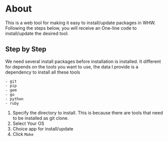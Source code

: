 # About
This is a web tool for making it easy to install/update packages in WHW. Following the steps below, you will receive an One-line code to install/update the desired tool.

## Step by Step
We need several install packages before installation is installed. It different for depends on the tools you want to use, the data I provide is a dependency to install all these tools
```
- git
- pip
- gem
- go
- python
- ruby
```

1. Specify the directory to install. This is because there are tools that need to be installed as git clone. 
2. Select Your OS
3. Choice app for install/update
4. Click `Make`
